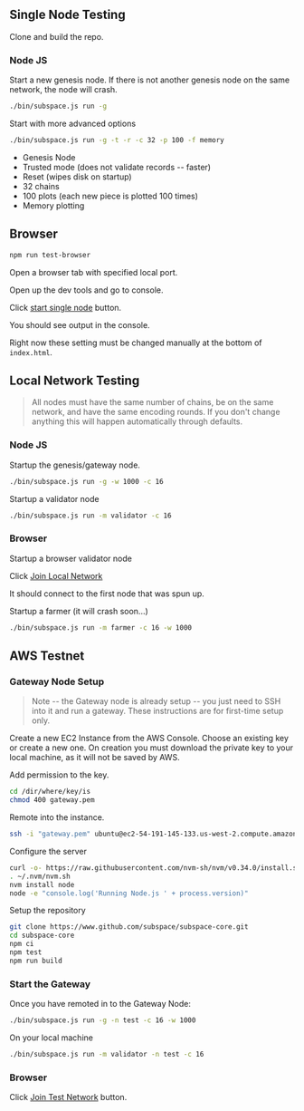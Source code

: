 ## Single Node Testing

Clone and build the repo.

### Node JS

Start a new genesis node. If there is not another genesis node on the same network, the node will crash.

```bash
./bin/subspace.js run -g 
```

Start with more advanced options

```bash
./bin/subspace.js run -g -t -r -c 32 -p 100 -f memory
```
* Genesis Node
* Trusted mode (does not validate records -- faster)
* Reset (wipes disk on startup)
* 32 chains
* 100 plots (each new piece is plotted 100 times)
* Memory plotting

## Browser

```bash
npm run test-browser
```

Open a browser tab with specified local port.

Open up the dev tools and go to console.

Click [start single node]() button.

You should see output in the console.

Right now these setting must be changed manually at the bottom of `index.html`.


## Local Network Testing

> All nodes must have the same number of chains, be on the same network, and have the same encoding rounds.
> If you don't change anything this will happen automatically through defaults.

### Node JS

Startup the genesis/gateway node.

```bash
./bin/subspace.js run -g -w 1000 -c 16
```

Startup a validator node

```bash
./bin/subspace.js run -m validator -c 16
```

### Browser

Startup a browser validator node

Click [Join Local Network]()

It should connect to the first node that was spun up.


Startup a farmer (it will crash soon...)

```bash
./bin/subspace.js run -m farmer -c 16 -w 1000
```

## AWS Testnet 


### Gateway Node Setup

> Note -- the Gateway node is already setup -- you just need to SSH into it and run a gateway.
> These instructions are for first-time setup only.

Create a new EC2 Instance from the AWS Console. Choose an existing key or create a new one. On creation you must download the private key to your local machine, as it will not be saved by AWS. 

Add permission to the key.
```bash
cd /dir/where/key/is
chmod 400 gateway.pem 
```

Remote into the instance.
```bash
ssh -i "gateway.pem" ubuntu@ec2-54-191-145-133.us-west-2.compute.amazonaws.com
```

Configure the server
```bash
curl -o- https://raw.githubusercontent.com/nvm-sh/nvm/v0.34.0/install.sh | bash
. ~/.nvm/nvm.sh
nvm install node
node -e "console.log('Running Node.js ' + process.version)"

```

Setup the repository
```bash
git clone https://www.github.com/subspace/subspace-core.git
cd subspace-core
npm ci
npm test
npm run build
```

### Start the Gateway

Once you have remoted in to the Gateway Node:
```bash
./bin/subspace.js run -g -n test -c 16 -w 1000
```

On your local machine

```bash
./bin/subspace.js run -m validator -n test -c 16
```

### Browser

Click [Join Test Network]() button.